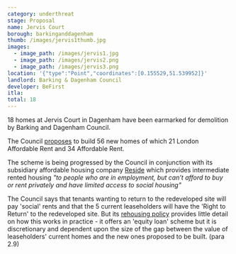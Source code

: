 ```yaml
---
category: underthreat
stage: Proposal 
name: Jervis Court 
borough: barkinganddagenham
thumb: /images/jervis1thumb.jpg
images:
  - image_path: /images/jervis1.jpg
  - image_path: /images/jervis2.png
  - image_path: /images/jervis3.png
location: '{"type":"Point","coordinates":[0.155529,51.539952]}'
landlord: Barking & Dagenham Council
developer: BeFirst
itla:
total: 18
---
```

18 homes at Jervis Court in Dagenham have been earmarked for demolition by Barking and Dagenham Council.

The Council [proposes](https://modgov.lbbd.gov.uk/internet/documents/s130291/Rectory%20Road%20Redevelopment%20Report.pdf) to build 56 new homes of which 21 London Affordable Rent and 34 Affordable Rent.

The scheme is being progressed by the Council in conjunction with its subsidiary affordable housing company [Reside](https://www.lbbd.gov.uk/affordable-rents-reside-housing) which provides intermediate rented housing _"to people who are in employment, but can’t afford to buy or rent privately and have limited access to social housing"_

The Council says that tenants wanting to return to the redeveloped site will pay 'social' rents and that the 5 current leaseholders will have the 'Right to Return' to the redeveloped site. But its [rehousing policy](https://modgov.lbbd.gov.uk/Internet/documents/s131918/Estate%20Renewal%20Report.pdf) provides little detail on how this works in practice - it offers an 'equity loan' scheme but it is discretionary and dependent upon the size of the gap between the value of leaseholders' current homes and the new ones proposed to be built. (para 2.9) 
